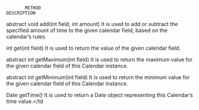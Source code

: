 
           METHOD	                                                                   DESCRIPTION

abstract void add(int field, int amount)	               It is used to add or subtract the specified amount of time to the given calendar field, based on the
                                                         calendar’s rules.
                                                          
int get(int field)	                                     It is used to return the value of the given calendar field.

abstract int getMaximum(int field)	                     It is used to return the maximum value for the given calendar field of this Calendar instance.

abstract int getMinimum(int field)	                     It is used to return the minimum value for the given calendar field of this Calendar instance.

Date getTime()	                                         It is used to return a Date object representing this Calendar’s time value.</td

